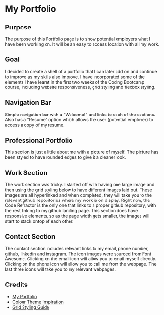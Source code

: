 # My Portfolio

## Purpose

The purpose of this Portfolio page is to show potential employers what I have been working on. It will be an easy to access location with all my work.

## Goal

I decided to create a shell of a portfolio that I can later add on and continue to improve as my skills also improve. I have incorporated some of the elements I have learnt in the first two weeks of the Coding Bootcamp course, including website responsiveness, grid styling and flexbox styling.

## Navigation Bar

Simple navigation bar with a "Welcome!" and links to each of the sections. Also has a "Resume" option which allows the user (potential employer) to access a copy of my resume.

## Professional Portfolio

This section is just a little about me with a picture of myself. The picture has been styled to have rounded edges to give it a cleaner look.

## Work Section

The work section was tricky. I started off with having one large image and then using the grid styling below to have different images laid out. These images are all hyperlinked and when completed, they will take you to the relevant github repositories where my work is on display. Right now, the Code Refractor is the only one that links to a proper github repository, with the rest linking to my github landing page. This section does have responsive elements, so as the page width gets smaller, the images will start to stack ontop of each other.

## Contact Section

The contact section includes relevant links to my email, phone number, github, linkedin and instagram. The icon images were sourced from Font Awesome. Clicking on the email icon will allow you to email myself directly. Clicking on the phone icon will allow you to call me from the webpage. The last three icons will take you to my relevant webpages.

## Credits

- [My Portfolio](https://bdjm94.github.io/brendan-portfolio/)
- [Colour Theme Inspiration](https://digitalsynopsis.com/design/website-color-schemes-palettes-combinations/)
- [Grid Styling Guide](https://css-tricks.com/snippets/css/complete-guide-grid/)

